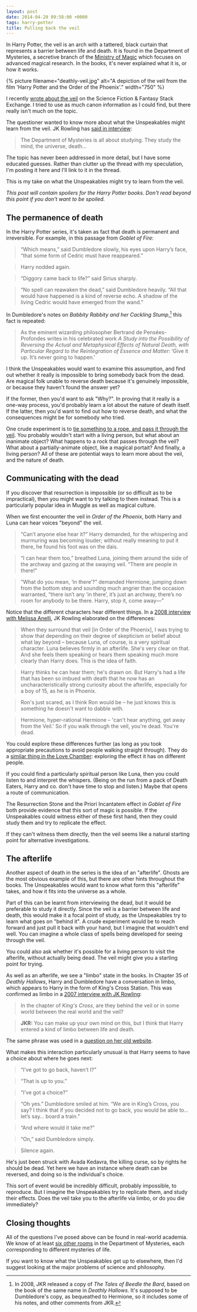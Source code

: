 ```yaml
---
layout: post
date: 2014-04-20 09:58:00 +0000
tags: harry-potter
title: Pulling back the veil
---
```


In Harry Potter, the veil is an arch with a tattered, black curtain that represents a barrier between life and death. It is found in the Department of Mysteries, a secretive branch of the [Ministry of Magic](http://en.wikipedia.org/wiki/Ministry_of_Magic##Department_of_Mysteries) which focuses on advanced magical research. In the books, it's never explained what it is, or how it works.

{%
  picture
  filename="deathly-veil.jpg"
  alt="A depiction of the veil from the film 'Harry Potter and the Order of the Phoenix'."
  width="750"
%}

I recently [wrote about the veil](http://scifi.stackexchange.com/q/54280/3567) on the Science Fiction & Fantasy Stack Exchange. I tried to use as much canon information as I could find, but there really isn't much on the topic.

The questioner wanted to know more about what the Unspeakables might learn from the veil. JK Rowling has [said in interview](http://www.accio-quote.org/articles/2005/0705-tlc_mugglenet-anelli-3.htm):

> The Department of Mysteries is all about studying. They study the mind, the universe, death…

The topic has never been addressed in more detail, but I have some educated guesses. Rather than clutter up the thread with my speculation, I'm posting it here and I'll link to it in the thread.

This is my take on what the Unspeakables might try to learn from the veil.

*This post will contain spoilers for the Harry Potter books. Don't read beyond this point if you don't want to be spoiled.*

## The permanence of death

In the Harry Potter series, it's taken as fact that death is permanent and irreversible. For example, in this passage from *Goblet of Fire*:

> “Which means,” said Dumbledore slowly, his eyes upon Harry’s face, “that some form of Cedric must have reappeared.”

> Harry nodded again.

> “Diggory came back to life?” said Sirius sharply.

> “No spell can reawaken the dead,” said Dumbledore heavily. “All that would have happened is a kind of reverse echo. A shadow of the living Cedric would have emerged from the wand.”

In Dumbledore's notes on *Babbity Rabbity and her Cackling Stump*,[^bb] this fact is repeated:

> As the eminent wizarding philosopher Bertrand de Pensées-Profondes writes in his celebrated work *A Study into the Possibility of Reversing the Actual and Metaphysical Effects of Natural Death, with Particular Regard to the Reintegration of Essence and Matter*: ‘Give it up. It’s never going to happen.'

I think the Unspeakables would want to examine this assumption, and find out whether it really is impossible to bring somebody back from the dead. Are magical folk unable to reverse death because it's genuinely impossible, or because they haven't found the answer yet?

If the former, then you'd want to ask "Why?". In proving that it really is a one-way process, you'd probably learn a lot about the nature of death itself. If the latter, then you'd want to find out how to reverse death, and what the consequences might be for somebody who tried.

One crude experiment is to [tie something to a rope, and pass it through the veil](http://scifi.stackexchange.com/q/21725/3567). You probably wouldn't start with a living person, but what about an inanimate object? What happens to a rock that passes through the veil? What about a partially-animate object, like a magical portait? And finally, a living person? All of these are potential ways to learn more about the veil, and the nature of death.

[^bb]: In 2008, JKR released a copy of *The Tales of Beedle the Bard*, based on the book of the same name in *Deathly Hallows*. It's supposed to be Dumbledore's copy, as bequeathed to Hermione, so it includes some of his notes, and other comments from JKR.

## Communicating with the dead

If you discover that resurrection is impossible (or so difficult as to be impractical), then you might want to try talking to them instead. This is a particularly popular idea in Muggle as well as magical culture.

When we first encounter the veil in *Order of the Phoenix*, both Harry and Luna can hear voices "beyond" the veil.

> “Can’t anyone else hear it?” Harry demanded, for the whispering and murmuring was becoming louder; without really meaning to put it there, he found his foot was on the dais.

> “I can hear them too,” breathed Luna, joining them around the side of the archway and gazing at the swaying veil. “There are people in there!”

> “What do you mean, ‘in there’?” demanded Hermione, jumping down from the bottom step and sounding much angrier than the occasion warranted, “there isn’t any ‘in there’, it’s just an archway, there’s no room for anybody to be there. Harry, stop it, come away—”

Notice that the different characters hear different things. In a [2008 interview with Melissa Anelli](http://web.archive.org/web/20081112084720/http://harryahistory.com/2008/09/more-about-that-veil.html), JK&nbsp;Rowling elaborated on the differences:

> When they surround that veil [in Order of the Phoenix], I was trying to show that depending on their degree of skepticism or belief about what lay beyond – because Luna, of course, is a very spiritual character. Luna believes firmly in an afterlife. She's very clear on that. And she feels them speaking or hears them speaking much more clearly than Harry does. This is the idea of faith.

> Harry thinks he can hear them; he's drawn on. But Harry's had a life that has been so imbued with death that he now has an uncharacteristically strong curiosity about the afterlife, especially for a boy of 15, as he is in Phoenix.

> Ron's just scared, as I think Ron would be – he just knows this is something he doesn't want to dabble with.

> Hermione, hyper-rational Hermione – 'can't hear anything, get away from the Veil.' So if you walk through the veil, you're dead. You're dead.

You could explore these differences further (as long as you took appropriate precautions to avoid people walking straight through). They do a [similar thing in the Love Chamber](http://scifi.stackexchange.com/q/30766/3567): exploring the effect it has on different people.

If you could find a particularly spiritual person like Luna, then you could listen to and interpret the whispers. (Being on the run from a pack of Death Eaters, Harry and co. don't have time to stop and listen.) Maybe that opens a route of communication.

The Resurrection Stone and the Priori Incantatem effect in *Goblet of Fire* both provide evidence that this sort of magic is possible. If the Unspeakables could witness either of these first hand, then they could study them and try to replicate the effect.

If they can't witness them directly, then the veil seems like a natural starting point for alternative investigations.

## The afterlife

Another aspect of death in the series is the idea of an "afterlife". Ghosts are the most obvious example of this, but there are other hints throughout the books. The Unspeakables would want to know what form this "afterlife" takes, and how it fits into the universe as a whole.

Part of this can be learnt from interviewing the dead, but it would be preferable to study it directly. Since the veil is a barrier between life and death, this would make it a focal point of study, as the Unspeakables try to learn what goes on "behind it". A crude experiment would be to reach forward and just pull it back with your hand, but I imagine that wouldn't end well. You can imagine a whole class of spells being developed for seeing through the veil.

You could also ask whether it's possible for a living person to visit the afterlife, without actually being dead. The veil might give you a starting point for trying.

As well as an afterlife, we see a "limbo" state in the books. In Chapter&nbsp;35 of *Deathly Hallows*, Harry and Dumbledore have a conversation in limbo, which appears to Harry in the form of King's Cross Station. This was confirmed as limbo in a [2007 interview with JK&nbsp;Rowling](http://www.accio-quote.org/articles/2007/0730-bloomsbury-chat.html):

> In the chapter of *King's Cross*, are they behind the veil or in some world between the real world and the veil?

> **JKR:** You can make up your own mind on this, but I think that Harry entered a kind of limbo between life and death.

The same phrase was used in a [question on her old website](http://web.archive.org/web/20090315040206/http://www.jkrowling.com/textonly/en/faq_view.cfm?id=121).

What makes this interaction particularly unusual is that Harry seems to have a choice about where he goes next:

> “I’ve got to go back, haven’t I?”

> “That is up to you.”

> “I’ve got a choice?”

> “Oh yes.” Dumbledore smiled at him. “We are in King’s Cross, you say? I think that if you decided not to go back, you would be able to… let’s say… board a train.”

> “And where would it take me?”

> “On,” said Dumbledore simply.

> Silence again.

He's just been struck with Avada Kedavra, the killing curse, so by rights he should be dead. Yet here we have an instance where death can be reversed, and doing so is the individual's choice.

This sort of event would be incredibly difficult, probably impossible, to reproduce. But I imagine the Unspeakables try to replicate them, and study their effects. Does the veil take you to the afterlife via limbo, or do you die immediately?

## Closing thoughts

All of the questions I've posed above can be found in real-world academia. We know of at least [six other rooms](http://en.wikipedia.org/wiki/Ministry_of_magic##Department_of_Mysteries) in the Department of Mysteries, each corresponding to different mysteries of life.

If you want to know what the Unspeakables get up to elsewhere, then I'd suggest looking at the major problems of science and philosophy.
